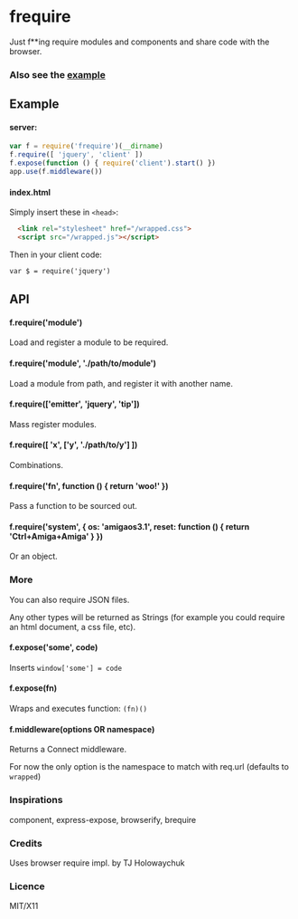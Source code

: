 # frequire

Just f**ing require modules and components and share code with the browser.

### Also see the [example](https://github.com/stagas/frequire/blob/master/example/app.js)

## Example

#### server:

```javascript
var f = require('frequire')(__dirname)
f.require([ 'jquery', 'client' ])
f.expose(function () { require('client').start() })
app.use(f.middleware())
```

#### index.html

Simply insert these in `<head>`:
```html
  <link rel="stylesheet" href="/wrapped.css">
  <script src="/wrapped.js"></script>
```

Then in your client code:

```html
var $ = require('jquery')
```

## API

#### f.require('module')

Load and register a module to be required.

#### f.require('module', './path/to/module')

Load a module from path, and register it with another name.

#### f.require(['emitter', 'jquery', 'tip'])

Mass register modules.

#### f.require([ 'x', ['y', './path/to/y'] ])

Combinations.

#### f.require('fn', function () { return 'woo!' })

Pass a function to be sourced out.

#### f.require('system', { os: 'amigaos3.1', reset: function () { return 'Ctrl+Amiga+Amiga' } })

Or an object.

### More

You can also require JSON files.

Any other types will be returned as Strings (for example you could require an html document, a css file, etc).

#### f.expose('some', code)

Inserts `window['some'] = code`

#### f.expose(fn)

Wraps and executes function: `(fn)()`

#### f.middleware(options OR namespace)

Returns a Connect middleware.

For now the only option is the namespace to match with req.url (defaults to `wrapped`)

### Inspirations

component, express-expose, browserify, brequire

### Credits

Uses browser require impl. by TJ Holowaychuk

### Licence

MIT/X11
